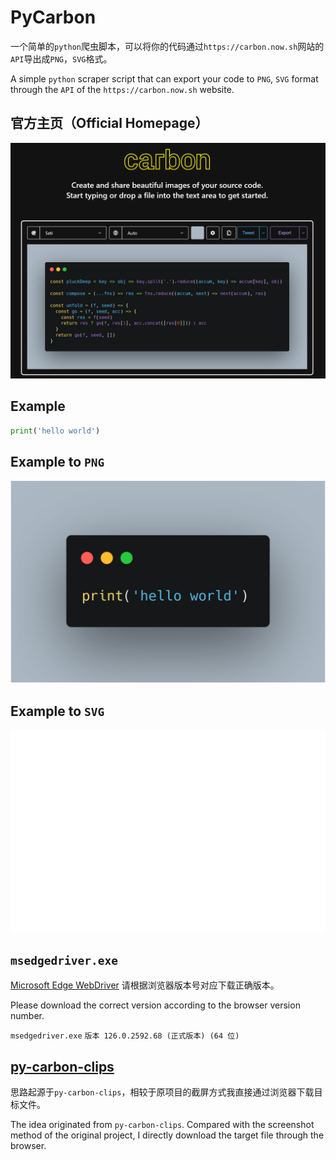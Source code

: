 # PyCarbon

一个简单的`python`爬虫脚本，可以将你的代码通过`https://carbon.now.sh`网站的`API`导出成`PNG`，`SVG`格式。

A simple `python` scraper script that can export your code to `PNG`, `SVG` format through the `API` of the `https://carbon.now.sh` website.

## 官方主页（Official Homepage）

![CarbonPage](./img/CarbonPage.png)

## Example

```python
print('hello world')
```

## Example to `PNG`

![helloworld](./png/helloworld.png)

## Example to `SVG`

![helloworld](./svg/helloworld.svg)

## `msedgedriver.exe`

[Microsoft Edge WebDriver](https://developer.microsoft.com/en-us/microsoft-edge/tools/webdriver/?form=MA13LH#downloads)
请根据浏览器版本号对应下载正确版本。

Please download the correct version according to the browser version number.

`msedgedriver.exe` `版本 126.0.2592.68 (正式版本) (64 位)`

## [py-carbon-clips](https://github.com/chavarera/py-carbon-clips)

思路起源于`py-carbon-clips`，相较于原项目的截屏方式我直接通过浏览器下载目标文件。

The idea originated from `py-carbon-clips`. Compared with the screenshot method of the original project, I directly download the target file through the browser.

